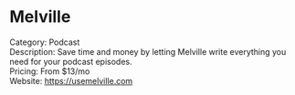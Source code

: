 # Melville

Category: Podcast  
Description: Save time and money by letting Melville write everything you need for your podcast episodes.  
Pricing: From $13/mo  
Website: https://usemelville.com
